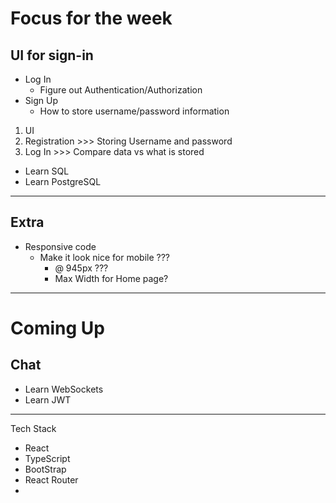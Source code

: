 # Focus for the week

## UI for sign-in
  - Log In
    - Figure out Authentication/Authorization
  - Sign Up
    - How to store username/password information

1. UI 
2. Registration >>> Storing Username and password
3. Log In >>> Compare data vs what is stored

- Learn SQL 
- Learn PostgreSQL

____________________
## Extra

- Responsive code 
  - Make it look nice for mobile ??? 
    - @ 945px ??? 
    - Max Width for Home page? 

____________________

# Coming Up 

## Chat

- Learn WebSockets
- Learn JWT

____________________

Tech Stack
- React
- TypeScript
- BootStrap
- React Router
- 
